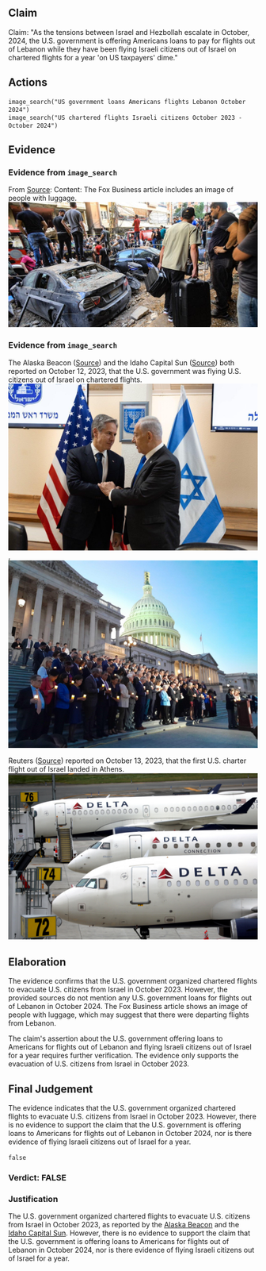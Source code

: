 ## Claim
Claim: "As the tensions between Israel and Hezbollah escalate in October, 2024, the U.S. government is offering Americans loans to pay for flights out of Lebanon while they have been flying Israeli citizens out of Israel on chartered flights for a year 'on US taxpayers' dime."

## Actions
```
image_search("US government loans Americans flights Lebanon October 2024")
image_search("US chartered flights Israeli citizens October 2023 - October 2024")
```

## Evidence
### Evidence from `image_search`
From [Source](https://www.foxbusiness.com/lifestyle/us-embassy-lebanon-urges-americans-book-any-ticket-available-few-remaining-departing-flights): 
Content: The Fox Business article includes an image of people with luggage. ![image 7178](media/2025-08-29_21-17-1756502272-563924.jpg)


### Evidence from `image_search`
The Alaska Beacon ([Source](https://alaskabeacon.com/2023/10/12/with-violence-raging-in-israel-u-s-citizens-to-be-flown-out-on-charters/)) and the Idaho Capital Sun ([Source](https://idahocapitalsun.com/2023/10/12/with-violence-raging-in-israel-u-s-citizens-to-be-flown-out-on-charters/)) both reported on October 12, 2023, that the U.S. government was flying U.S. citizens out of Israel on chartered flights. ![image 14224](media/2025-09-01_09-14-1756718040-675779.jpg), ![image 14225](media/2025-09-01_09-14-1756718041-039234.jpg)

Reuters ([Source](https://www.reuters.com/world/first-us-charter-flight-out-israel-lands-athens-official-says-2023-10-13/)) reported on October 13, 2023, that the first U.S. charter flight out of Israel landed in Athens. ![image 14226](media/2025-09-01_09-14-1756718042-479491.jpg)


## Elaboration
The evidence confirms that the U.S. government organized chartered flights to evacuate U.S. citizens from Israel in October 2023. However, the provided sources do not mention any U.S. government loans for flights out of Lebanon in October 2024. The Fox Business article shows an image of people with luggage, which may suggest that there were departing flights from Lebanon.

The claim's assertion about the U.S. government offering loans to Americans for flights out of Lebanon and flying Israeli citizens out of Israel for a year requires further verification. The evidence only supports the evacuation of U.S. citizens from Israel in October 2023.


## Final Judgement
The evidence indicates that the U.S. government organized chartered flights to evacuate U.S. citizens from Israel in October 2023. However, there is no evidence to support the claim that the U.S. government is offering loans to Americans for flights out of Lebanon in October 2024, nor is there evidence of flying Israeli citizens out of Israel for a year.

`false`

### Verdict: FALSE

### Justification
The U.S. government organized chartered flights to evacuate U.S. citizens from Israel in October 2023, as reported by the [Alaska Beacon](https://alaskabeacon.com/2023/10/12/with-violence-raging-in-israel-u-s-citizens-to-be-flown-out-on-charters/) and the [Idaho Capital Sun](https://idahocapitalsun.com/2023/10/12/with-violence-raging-in-israel-u-s-citizens-to-be-flown-out-on-charters/). However, there is no evidence to support the claim that the U.S. government is offering loans to Americans for flights out of Lebanon in October 2024, nor is there evidence of flying Israeli citizens out of Israel for a year.
